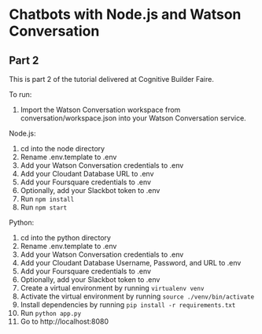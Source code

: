 # Chatbots with Node.js and Watson Conversation
## Part 2

This is part 2 of the tutorial delivered at Cognitive Builder Faire.

To run:

1. Import the Watson Conversation workspace from conversation/workspace.json into your Watson Conversation service.

Node.js:

1. cd into the node directory
2. Rename .env.template to .env
3. Add your Watson Conversation credentials to .env
4. Add your Cloudant Database URL to .env
5. Add your Foursquare credentials to .env
6. Optionally, add your Slackbot token to .env
7. Run `npm install`
8. Run `npm start`

Python:

1. cd into the python directory
2. Rename .env.template to .env
3. Add your Watson Conversation credentials to .env
4. Add your Cloudant Database Username, Password, and URL to .env
5. Add your Foursquare credentials to .env
6. Optionally, add your Slackbot token to .env
7. Create a virtual environment by running `virtualenv venv`
8. Activate the virtual environment by running `source ./venv/bin/activate`
9. Install dependencies by running `pip install -r requirements.txt`
10. Run `python app.py`
11. Go to http://localhost:8080